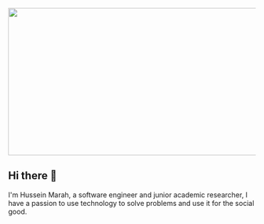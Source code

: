 <p align="center">
  <img width="800" height="300" src="husseinmarah/about.jpg">
</p>

## Hi there 👋
I'm Hussein Marah, a software engineer and junior academic researcher, I have a passion to use technology to solve problems and use it for the social good.


<!--
**husseinmarah/husseinmarah** is a ✨ _special_ ✨ repository because its `README.md` (this file) appears on your GitHub profile.

Here are some ideas to get you started:

- 🔭 I’m currently working on ...
- 🌱 I’m currently learning ...
- 👯 I’m looking to collaborate on ...
- 🤔 I’m looking for help with ...
- 💬 Ask me about ...
- 📫 How to reach me: ...
- 😄 Pronouns: ...
- ⚡ Fun fact: ...
-->
